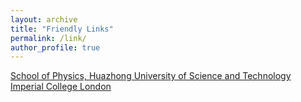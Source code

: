 ```yaml
---
layout: archive
title: "Friendly Links"
permalink: /link/
author_profile: true
---
```


[School of Physics, Huazhong University of Science and Technology](http://phys.hust.edu.cn/index.htm)
[Imperial College London](https://www.imperial.ac.uk/)
